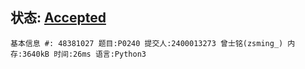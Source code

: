 ## 状态: [Accepted](http://dsbpython.openjudge.cn/dspythonbook/solution/48381027/)

`基本信息
#: 48381027
题目:P0240
提交人:2400013273 曾士铭(zsming_)
内存:3640kB
时间:26ms
语言:Python3`

